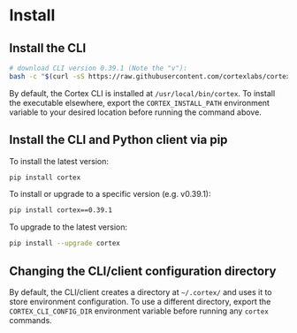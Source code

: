 # Install

## Install the CLI

<!-- CORTEX_VERSION_README x2 -->
```bash
# download CLI version 0.39.1 (Note the "v"):
bash -c "$(curl -sS https://raw.githubusercontent.com/cortexlabs/cortex/v0.39.1/get-cli.sh)"
```

By default, the Cortex CLI is installed at `/usr/local/bin/cortex`. To install the executable elsewhere, export the `CORTEX_INSTALL_PATH` environment variable to your desired location before running the command above.

## Install the CLI and Python client via pip

To install the latest version:

```bash
pip install cortex
```

<!-- CORTEX_VERSION_README x2 -->
To install or upgrade to a specific version (e.g. v0.39.1):

```bash
pip install cortex==0.39.1
```

To upgrade to the latest version:

```bash
pip install --upgrade cortex
```

## Changing the CLI/client configuration directory

By default, the CLI/client creates a directory at `~/.cortex/` and uses it to store environment configuration. To use a different directory, export the `CORTEX_CLI_CONFIG_DIR` environment variable before running any `cortex` commands.

